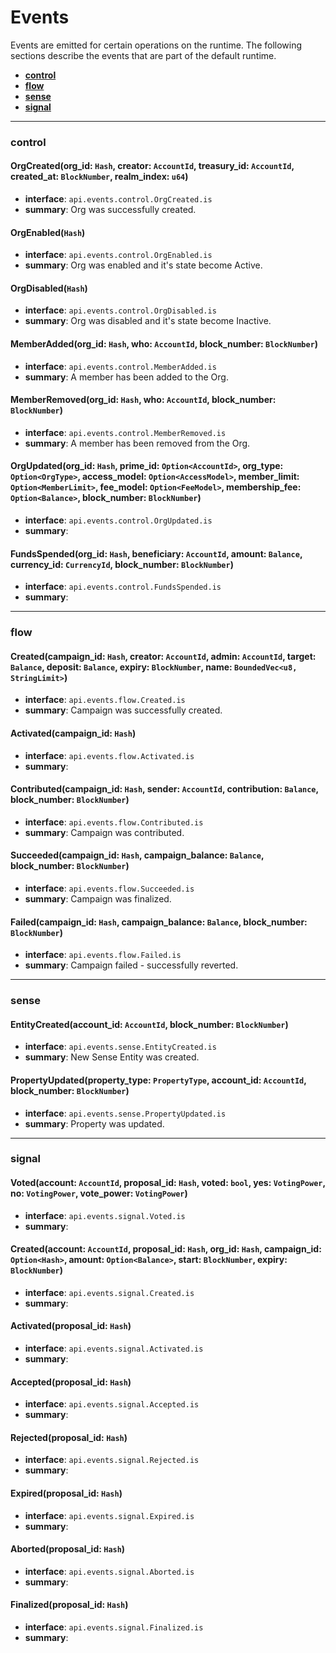 # Events



Events are emitted for certain operations on the runtime. The following sections describe the events that are part of the default runtime.

* [**control**](events.md#control)
* [**flow**](events.md#flow)
* [**sense**](events.md#sense)
* [**signal**](events.md#signal)

***

### control

#### OrgCreated(org\_id: `Hash`, creator: `AccountId`, treasury\_id: `AccountId`, created\_at: `BlockNumber`, realm\_index: `u64`)

* **interface**: `api.events.control.OrgCreated.is`
* **summary**: Org was successfully created.

#### OrgEnabled(`Hash`)

* **interface**: `api.events.control.OrgEnabled.is`
* **summary**: Org was enabled and it's state become Active.

#### OrgDisabled(`Hash`)

* **interface**: `api.events.control.OrgDisabled.is`
* **summary**: Org was disabled and it's state become Inactive.

#### MemberAdded(org\_id: `Hash`, who: `AccountId`, block\_number: `BlockNumber`)

* **interface**: `api.events.control.MemberAdded.is`
* **summary**: A member has been added to the Org.

#### MemberRemoved(org\_id: `Hash`, who: `AccountId`, block\_number: `BlockNumber`)

* **interface**: `api.events.control.MemberRemoved.is`
* **summary**: A member has been removed from the Org.

#### OrgUpdated(org\_id: `Hash`, prime\_id: `Option<AccountId>`, org\_type: `Option<OrgType>`, access\_model: `Option<AccessModel>`, member\_limit: `Option<MemberLimit>`, fee\_model: `Option<FeeModel>`, membership\_fee: `Option<Balance>`, block\_number: `BlockNumber`)

* **interface**: `api.events.control.OrgUpdated.is`
* **summary**:

#### FundsSpended(org\_id: `Hash`, beneficiary: `AccountId`, amount: `Balance`, currency\_id: `CurrencyId`, block\_number: `BlockNumber`)

* **interface**: `api.events.control.FundsSpended.is`
* **summary**:

***

### flow

#### Created(campaign\_id: `Hash`, creator: `AccountId`, admin: `AccountId`, target: `Balance`, deposit: `Balance`, expiry: `BlockNumber`, name: `BoundedVec<u8, StringLimit>`)

* **interface**: `api.events.flow.Created.is`
* **summary**: Campaign was successfully created.

#### Activated(campaign\_id: `Hash`)

* **interface**: `api.events.flow.Activated.is`
* **summary**:

#### Contributed(campaign\_id: `Hash`, sender: `AccountId`, contribution: `Balance`, block\_number: `BlockNumber`)

* **interface**: `api.events.flow.Contributed.is`
* **summary**: Campaign was contributed.

#### Succeeded(campaign\_id: `Hash`, campaign\_balance: `Balance`, block\_number: `BlockNumber`)

* **interface**: `api.events.flow.Succeeded.is`
* **summary**: Campaign was finalized.

#### Failed(campaign\_id: `Hash`, campaign\_balance: `Balance`, block\_number: `BlockNumber`)

* **interface**: `api.events.flow.Failed.is`
* **summary**: Campaign failed - successfully reverted.

***

### sense

#### EntityCreated(account\_id: `AccountId`, block\_number: `BlockNumber`)

* **interface**: `api.events.sense.EntityCreated.is`
* **summary**: New Sense Entity was created.

#### PropertyUpdated(property\_type: `PropertyType`, account\_id: `AccountId`, block\_number: `BlockNumber`)

* **interface**: `api.events.sense.PropertyUpdated.is`
* **summary**: Property was updated.

***

### signal

#### Voted(account: `AccountId`, proposal\_id: `Hash`, voted: `bool`, yes: `VotingPower`, no: `VotingPower`, vote\_power: `VotingPower`)

* **interface**: `api.events.signal.Voted.is`
* **summary**:

#### Created(account: `AccountId`, proposal\_id: `Hash`, org\_id: `Hash`, campaign\_id: `Option<Hash>`, amount: `Option<Balance>`, start: `BlockNumber`, expiry: `BlockNumber`)

* **interface**: `api.events.signal.Created.is`
* **summary**:

#### Activated(proposal\_id: `Hash`)

* **interface**: `api.events.signal.Activated.is`
* **summary**:

#### Accepted(proposal\_id: `Hash`)

* **interface**: `api.events.signal.Accepted.is`
* **summary**:

#### Rejected(proposal\_id: `Hash`)

* **interface**: `api.events.signal.Rejected.is`
* **summary**:

#### Expired(proposal\_id: `Hash`)

* **interface**: `api.events.signal.Expired.is`
* **summary**:

#### Aborted(proposal\_id: `Hash`)

* **interface**: `api.events.signal.Aborted.is`
* **summary**:

#### Finalized(proposal\_id: `Hash`)

* **interface**: `api.events.signal.Finalized.is`
* **summary**:
